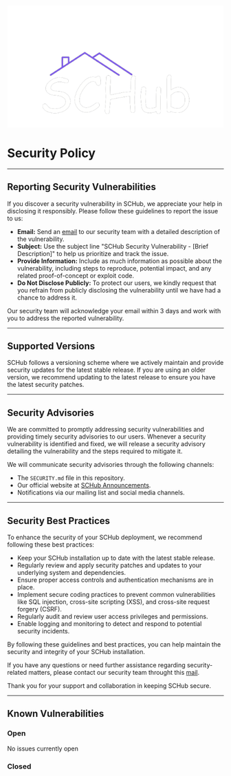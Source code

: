 ![SCHub](./landing_page/images/SCHub-removebg-preview.png)

# Security Policy

---

## Reporting Security Vulnerabilities

If you discover a security vulnerability in SCHub, we appreciate your help in disclosing it responsibly. Please follow these guidelines to report the issue to us:

- **Email:** Send an [email](mailto:jesulayomy@gmail.com) to our security team with a detailed description of the vulnerability.
- **Subject:** Use the subject line "SCHub Security Vulnerability - [Brief Description]" to help us prioritize and track the issue.
- **Provide Information:** Include as much information as possible about the vulnerability, including steps to reproduce, potential impact, and any related proof-of-concept or exploit code.
- **Do Not Disclose Publicly:** To protect our users, we kindly request that you refrain from publicly disclosing the vulnerability until we have had a chance to address it.

Our security team will acknowledge your email within 3 days and work with you to address the reported vulnerability.

---

## Supported Versions

SCHub follows a versioning scheme where we actively maintain and provide security updates for the latest stable release. If you are using an older version, we recommend updating to the latest release to ensure you have the latest security patches.

---

## Security Advisories

We are committed to promptly addressing security vulnerabilities and providing timely security advisories to our users. Whenever a security vulnerability is identified and fixed, we will release a security advisory detailing the vulnerability and the steps required to mitigate it.

We will communicate security advisories through the following channels:

- The `SECURITY.md` file in this repository.
- Our official website at [SCHub Announcements](https://www.schub.me#Announcements).
- Notifications via our mailing list and social media channels.

---

## Security Best Practices

To enhance the security of your SCHub deployment, we recommend following these best practices:

- Keep your SCHub installation up to date with the latest stable release.
- Regularly review and apply security patches and updates to your underlying system and dependencies.
- Ensure proper access controls and authentication mechanisms are in place.
- Implement secure coding practices to prevent common vulnerabilities like SQL injection, cross-site scripting (XSS), and cross-site request forgery (CSRF).
- Regularly audit and review user access privileges and permissions.
- Enable logging and monitoring to detect and respond to potential security incidents.

By following these guidelines and best practices, you can help maintain the security and integrity of your SCHub installation.

If you have any questions or need further assistance regarding security-related matters, please contact our security team throught this [mail](mailto:jesulayomy@gmail.com).

Thank you for your support and collaboration in keeping SCHub secure.

---

## Known Vulnerabilities

### Open

No issues currently open

### Closed

